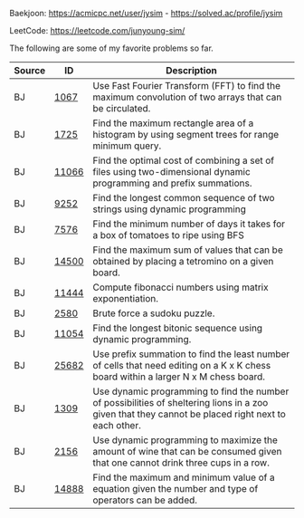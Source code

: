 Baekjoon: https://acmicpc.net/user/jysim - https://solved.ac/profile/jysim

LeetCode: https://leetcode.com/junyoung-sim/

The following are some of my favorite problems so far.

| Source | ID | Description |
| --- | --- | --- |
| BJ | [1067](./baekjoon/1067.cpp) | Use Fast Fourier Transform (FFT) to find the maximum convolution of two arrays that can be circulated. |
| BJ | [1725](./baekjoon/1725.cpp) | Find the maximum rectangle area of a  histogram by using segment trees for range minimum query. |
| BJ | [11066](./baekjoon/11066.cpp) | Find the optimal cost of combining a set of files using two-dimensional dynamic programming and prefix summations. |
| BJ | [9252](./baekjoon/9252.cpp) | Find the longest common sequence of two strings using dynamic programming |
| BJ | [7576](./baekjoon/7576.cpp) | Find the minimum number of days it takes for a box of tomatoes to ripe using BFS |
| BJ | [14500](./baekjoon/14500.cpp) | Find the maximum sum of values that can be obtained by placing a tetromino on a given board. |
| BJ | [11444](./baekjoon/11444.cpp) | Compute fibonacci numbers using matrix exponentiation. |
| BJ | [2580](./baekjoon/2580.cpp) | Brute force a sudoku puzzle. |
| BJ | [11054](./baekjoon/11054.cpp) | Find the longest bitonic sequence using dynamic programming. |
| BJ | [25682](./baekjoon/25682.cpp) | Use prefix summation to find the least number of cells that need editing on a K x K chess board within a larger N x M chess board. |
| BJ | [1309](./baekjoon/1309.cpp) | Use dynamic programming to find the number of possibilities of sheltering lions in a zoo given that they cannot be placed right next to each other. |
| BJ | [2156](./baekjoon/2156.cpp) | Use dynamic programming to maximize the amount of wine that can be consumed given that one cannot drink three cups in a row. |
| BJ | [14888](./baekjoon/14888.cpp) | Find the maximum and minimum value of a equation given the number and type of operators can be added. |
